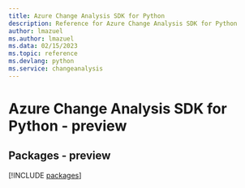 ```yaml
---
title: Azure Change Analysis SDK for Python
description: Reference for Azure Change Analysis SDK for Python
author: lmazuel
ms.author: lmazuel
ms.data: 02/15/2023
ms.topic: reference
ms.devlang: python
ms.service: changeanalysis
---
```

# Azure Change Analysis SDK for Python - preview
## Packages - preview
[!INCLUDE [packages](change-analysis-index.md)]